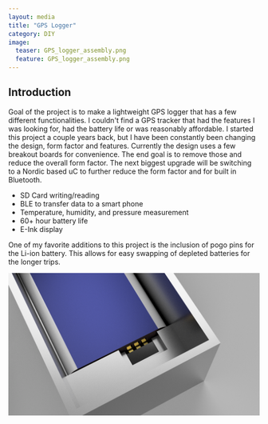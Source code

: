 ```yaml
---
layout: media
title: "GPS Logger"
category: DIY
image:
  teaser: GPS_logger_assembly.png
  feature: GPS_logger_assembly.png
---
```



<h2 id="intro">Introduction</h2>
Goal of the project is to make a lightweight GPS logger that has a few different functionalities.  I couldn't find a GPS tracker that had the features I was looking for, had the battery life or was reasonably affordable.  
I started this project a couple years back, but I have been constantly been changing the design, form factor and features.  Currently the design uses  a few breakout boards for convenience.  The end goal is to remove those
and reduce the overall form factor.  The next biggest upgrade will be switching to a Nordic based uC to further reduce the form factor and for built in Bluetooth.


<ul>
  <li>SD Card writing/reading</li>
  <li>BLE to transfer data to a smart phone</li>
  <li>Temperature, humidity, and pressure measurement</li>
  <li>60+ hour battery life</li>
  <li>E-Ink display</li>
</ul>

One of my favorite additions to this project is the inclusion of pogo pins for the Li-ion battery.  This allows for easy swapping of depleted batteries for the longer trips.  

![Bogo pins](/images/battery_pogo.png)
